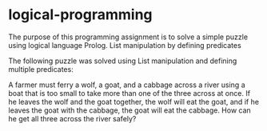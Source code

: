 # logical-programming


The purpose of this programming assignment is to solve a simple puzzle using logical language Prolog. List manipulation by defining predicates 

The following puzzle was solved using List manipulation and defining multiple predicates: 

A farmer must ferry a wolf, a goat, and a cabbage across a river using a boat that is too small to take more than one of the three across at once. If he leaves the wolf and the goat together, the wolf will eat the goat, and if he leaves the goat with the cabbage, the goat will eat the cabbage. How can he get all three across the river safely?

